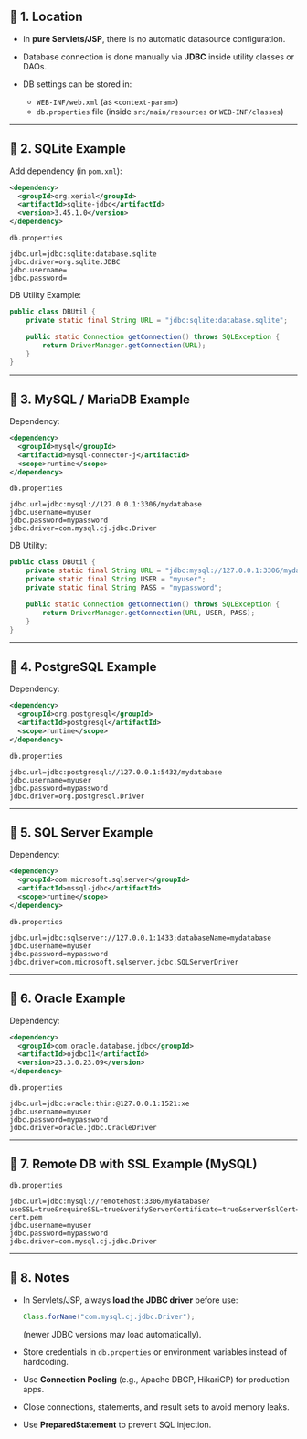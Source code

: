 ## 🔹 1. Location

* In **pure Servlets/JSP**, there is no automatic datasource configuration.
* Database connection is done manually via **JDBC** inside utility classes or DAOs.
* DB settings can be stored in:

  * `WEB-INF/web.xml` (as `<context-param>`)
  * `db.properties` file (inside `src/main/resources` or `WEB-INF/classes`)

---

## 🔹 2. SQLite Example

Add dependency (in `pom.xml`):

```xml
<dependency>
  <groupId>org.xerial</groupId>
  <artifactId>sqlite-jdbc</artifactId>
  <version>3.45.1.0</version>
</dependency>
```

`db.properties`

```properties
jdbc.url=jdbc:sqlite:database.sqlite
jdbc.driver=org.sqlite.JDBC
jdbc.username=
jdbc.password=
```

DB Utility Example:

```java
public class DBUtil {
    private static final String URL = "jdbc:sqlite:database.sqlite";

    public static Connection getConnection() throws SQLException {
        return DriverManager.getConnection(URL);
    }
}
```

---

## 🔹 3. MySQL / MariaDB Example

Dependency:

```xml
<dependency>
  <groupId>mysql</groupId>
  <artifactId>mysql-connector-j</artifactId>
  <scope>runtime</scope>
</dependency>
```

`db.properties`

```properties
jdbc.url=jdbc:mysql://127.0.0.1:3306/mydatabase
jdbc.username=myuser
jdbc.password=mypassword
jdbc.driver=com.mysql.cj.jdbc.Driver
```

DB Utility:

```java
public class DBUtil {
    private static final String URL = "jdbc:mysql://127.0.0.1:3306/mydatabase";
    private static final String USER = "myuser";
    private static final String PASS = "mypassword";

    public static Connection getConnection() throws SQLException {
        return DriverManager.getConnection(URL, USER, PASS);
    }
}
```

---

## 🔹 4. PostgreSQL Example

Dependency:

```xml
<dependency>
  <groupId>org.postgresql</groupId>
  <artifactId>postgresql</artifactId>
  <scope>runtime</scope>
</dependency>
```

`db.properties`

```properties
jdbc.url=jdbc:postgresql://127.0.0.1:5432/mydatabase
jdbc.username=myuser
jdbc.password=mypassword
jdbc.driver=org.postgresql.Driver
```

---

## 🔹 5. SQL Server Example

Dependency:

```xml
<dependency>
  <groupId>com.microsoft.sqlserver</groupId>
  <artifactId>mssql-jdbc</artifactId>
  <scope>runtime</scope>
</dependency>
```

`db.properties`

```properties
jdbc.url=jdbc:sqlserver://127.0.0.1:1433;databaseName=mydatabase
jdbc.username=myuser
jdbc.password=mypassword
jdbc.driver=com.microsoft.sqlserver.jdbc.SQLServerDriver
```

---

## 🔹 6. Oracle Example

Dependency:

```xml
<dependency>
  <groupId>com.oracle.database.jdbc</groupId>
  <artifactId>ojdbc11</artifactId>
  <version>23.3.0.23.09</version>
</dependency>
```

`db.properties`

```properties
jdbc.url=jdbc:oracle:thin:@127.0.0.1:1521:xe
jdbc.username=myuser
jdbc.password=mypassword
jdbc.driver=oracle.jdbc.OracleDriver
```

---

## 🔹 7. Remote DB with SSL Example (MySQL)

`db.properties`

```properties
jdbc.url=jdbc:mysql://remotehost:3306/mydatabase?useSSL=true&requireSSL=true&verifyServerCertificate=true&serverSslCert=/etc/ssl/certs/ca-cert.pem
jdbc.username=myuser
jdbc.password=mypassword
jdbc.driver=com.mysql.cj.jdbc.Driver
```

---

## 🔹 8. Notes

* In Servlets/JSP, always **load the JDBC driver** before use:

  ```java
  Class.forName("com.mysql.cj.jdbc.Driver");
  ```

  (newer JDBC versions may load automatically).
* Store credentials in `db.properties` or environment variables instead of hardcoding.
* Use **Connection Pooling** (e.g., Apache DBCP, HikariCP) for production apps.
* Close connections, statements, and result sets to avoid memory leaks.
* Use **PreparedStatement** to prevent SQL injection.
